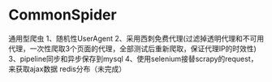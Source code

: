 # CommonSpider
通用型爬虫
    1、随机性UserAgent
    2、采用西刺免费代理(过滤掉透明代理和不可用代理，一次性爬取3个页面的代理，全部测试后重新爬取，保证代理IP的时效性)
    3、pipeline同步和异步保存到mysql
    4、使用selenium接替scrapy的request，来获取ajax数据
    redis分布（未完成）
